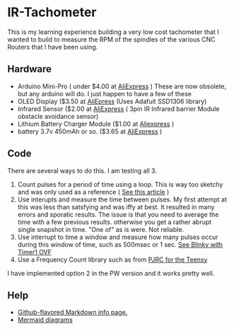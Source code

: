 # IR-Tachometer
This is my learning experience building a very low cost tachometer that I wanted to build to measure the RPM of the spindles of the various CNC Routers that I have been using. 
## Hardware 
- Arduino Mini-Pro ( under $4.00 at [AliExpress](https://www.aliexpress.com/item/32821902128.html) )
These are now obsolete, but any arduino will do.  I just happen to have a few of these
- OLED Display ($3.50 at [AliEpress](https://www.aliexpress.com/item/32920071528.html) (Uses Adafuit SSD1306 library) 
- Infrared Sensor ($2.00 at [AliExpress](https://www.aliexpress.com/item/32952079917.html) ( 3pin IR Infrared barrier Module obstacle avoidance sensor) 
- Lithium Battery Charger Module ($1.00 at [Aliexpress](https://www.aliexpress.com/item/32986135934.html) )
- battery 3.7v 450mAh or so. ($3.65 at [AliExpress](https://www.aliexpress.com/item/4000908332181.html) )
## Code
There are several ways to do this.  I am testing all 3.
1. Count pulses for a period of time using a loop.  This is way too sketchy and was only used as a reference ( [See this article](https://how2electronics.com/digital-tachometer-ir-sensor-arduino/) )
2. Use interupts and measure the time between pulses.  My first attempt at this was less than satsfying and was iffy at best.  It resulted in many errors and sporatic results.  The issue is that you need to average the time with a few previous results.  otherwise you get a rather abrupt single snapshot in time.  "One of" as is were.  Not reliable.
3. Use interrupt to time a window and measure how many pulses occur during this window of time, such as 500msec or 1 sec. [See Blinky with Timer1 OVF](https://blog.podkalicki.com/arduino-blinky-with-timer1-ovf/)
4. Use a Frequency Count library such as from [PJRC for the Teensy](https://www.pjrc.com/teensy/td_libs_FreqCount.html)

I have implemented option 2 in the PW version and it works pretty well.  

## Help
 - [Github-flavored Markdown info page.](http://github.github.com/github-flavored-markdown/)
 - [Mermaid diagrams](https://mermaid-js.github.io/mermaid/#/)
